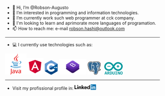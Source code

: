 - 👋 Hi, I’m @Robson-Augusto
- 👀 I’m interested in programming and information technologies.
- 🌱 I’m currently work such web programmer at cck company.
- 💞️ I'm looking to learn and aprimorate more languages of programation.
- 📫 How to reach me: e-mail robson.hashi@outlook.com
------------------------------------------------------------
- 💻 I currently use technologies such as:

<a href="https://www.java.com/pt-BR/"><img src="java.png" width="70"></a><a href="https://angular.io/"><img src="angular.png" width="55"></a>   <a href="https://docs.microsoft.com/pt-br/cpp/cpp/?view=msvc-170"><img src="c++.png" width="42"></a>   <a href="https://getbootstrap.com/"><img src="bootstrap.png" width="90"></a>       <a href="https://www.postgresql.org/"><img src="postgres.png" width="42"></a> <td>&nbsp;</td><td>&nbsp;</td><a href="https://www.arduino.cc/"><img src="arduino.png" width="60"></a>

------------------------------------------------------------
- Visit my profissional profile in: <a href="https://www.linkedin.com/in/robson-augusto-dos-santos-644094197/"><img src="linkedin.png" width="70"></a>
